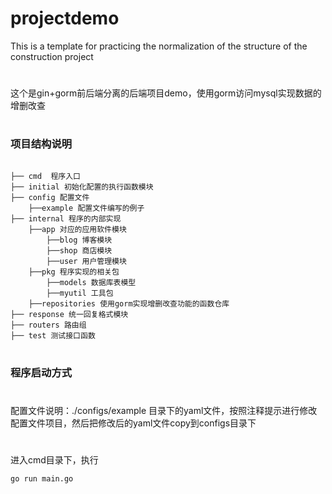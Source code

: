 # projectdemo

This is a template for practicing the normalization of the structure of the construction project
#
这个是gin+gorm前后端分离的后端项目demo，使用gorm访问mysql实现数据的增删改查
#
### 项目结构说明
<pre><code>
├── cmd  程序入口
├── initial 初始化配置的执行函数模块
├── config 配置文件
    ├──example 配置文件编写的例子
├── internal 程序的内部实现
    ├──app 对应的应用软件模块
        ├──blog 博客模块
        ├──shop 商店模块
        ├──user 用户管理模块
    ├──pkg 程序实现的相关包
        ├──models 数据库表模型
        ├──myutil 工具包
    ├──repositories 使用gorm实现增删改查功能的函数仓库
├── response 统一回复格式模块 
├── routers 路由组
├── test 测试接口函数
</code></pre>

#
### 程序启动方式
#
配置文件说明：./configs/example 目录下的yaml文件，按照注释提示进行修改配置文件项目，然后把修改后的yaml文件copy到configs目录下
#
进入cmd目录下，执行

    go run main.go
